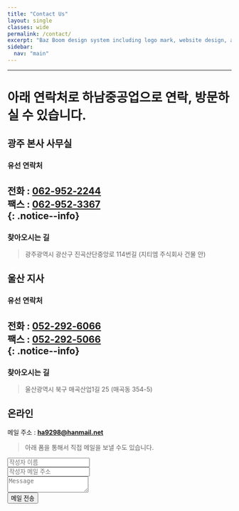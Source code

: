 ```yaml
---
title: "Contact Us"
layout: single
classes: wide
permalink: /contact/
excerpt: "Baz Boom design system including logo mark, website design, and branding applications."
sidebar:
  nav: "main"
---
```


---
# 아래 연락처로 하남중공업으로 연락, 방문하실 수 있습니다.

## 광주 본사 사무실
### 유선 연락처
전화 : **[062-952-2244](tel:062-955-2244)**  
팩스 : **[062-952-3367](tel:062-955-3367)**  
{: .notice--info}
---
### 찾아오시는 길
>광주광역시 광산구 진곡산단중앙로 114번길 (지티엠 주식회사 건물 안)
<div class="mobile_map">
  <!-- * 카카오맵 - 지도퍼가기 -->
  <!-- 1. 지도 노드 -->
  <div id="daumRoughmapContainer1561592650522" class="root_daum_roughmap root_daum_roughmap_landing"></div>

  <!--
    2. 설치 스크립트
    * 지도 퍼가기 서비스를 2개 이상 넣을 경우, 설치 스크립트는 하나만 삽입합니다.
  -->
  <script charset="UTF-8" class="daum_roughmap_loader_script" src="https://ssl.daumcdn.net/dmaps/map_js_init/roughmapLoader.js"></script>

  <!-- 3. 실행 스크립트 -->
  <script charset="UTF-8">
    new daum.roughmap.Lander({
      "timestamp" : "1561592650522",
      "key" : "u48k",
      "mapWidth" : "640",
      "mapHeight" : "420"
    }).render();
  </script>

  <style>
  .mobile_map .root_daum_roughmap {width:100%!important;}
  </style>
</div>

## 울산 지사
### 유선 연락처
전화 : **[052-292-6066](tel:052-292-6066)**  
팩스 : **[052-292-5066](tel:052-292-5066)**  
{: .notice--info}
---
### 찾아오시는 길
>울산광역시 북구 매곡산업1길 25 (매곡동 354-5)
<div class="mobile_map">
  <!-- * 카카오맵 - 지도퍼가기 -->
  <!-- 1. 지도 노드 -->
  <div id="daumRoughmapContainer1561613678968" class="root_daum_roughmap root_daum_roughmap_landing"></div>

  <!-- 3. 실행 스크립트 -->
  <script charset="UTF-8">
    new daum.roughmap.Lander({
      "timestamp" : "1561613678968",
      "key" : "u4g7",
      "mapWidth" : "640",
      "mapHeight" : "420"
    }).render();
  </script>

  <style>
  .mobile_map .root_daum_roughmap {width:100%!important;}
  </style>
</div>

## 온라인
메일 주소 : **<ha9298@hanmail.net>**
>아래 폼을 통해서 직접 메일을 보낼 수도 있습니다.
<form method="post" action="https://formspree.io/{{ site.email }}">
  <div class="row">
    <div class="6u 12u$(mobile)"><input type="text" name="name" placeholder="작성자 이름" /></div>
    <div class="6u$ 12u$(mobile)"><input type="text" name="email" placeholder="작성자 메일 주소" /></div>
    <div class="12u$">
      <textarea name="message" placeholder="Message"></textarea>
    </div>
    <div class="1u$">
      <input type="submit" value="메일 전송" />
    </div>
  </div>
</form>